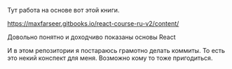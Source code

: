 Тут работа на основе вот этой книги.

https://maxfarseer.gitbooks.io/react-course-ru-v2/content/

Довольно понятно и доходчиво показаны основы React

И в этом репозитории я постараюсь грамотно делать коммиты. То есть это некий конспект для меня. Возможно кому то тоже пригодиться.

